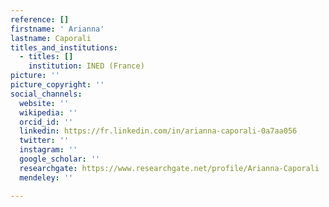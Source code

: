 ```yaml
---
reference: []
firstname: ' Arianna'
lastname: Caporali
titles_and_institutions:
  - titles: []
    institution: INED (France)
picture: ''
picture_copyright: ''
social_channels:
  website: ''
  wikipedia: ''
  orcid_id: ''
  linkedin: https://fr.linkedin.com/in/arianna-caporali-0a7aa056
  twitter: ''
  instagram: ''
  google_scholar: ''
  researchgate: https://www.researchgate.net/profile/Arianna-Caporali
  mendeley: ''

---
```


